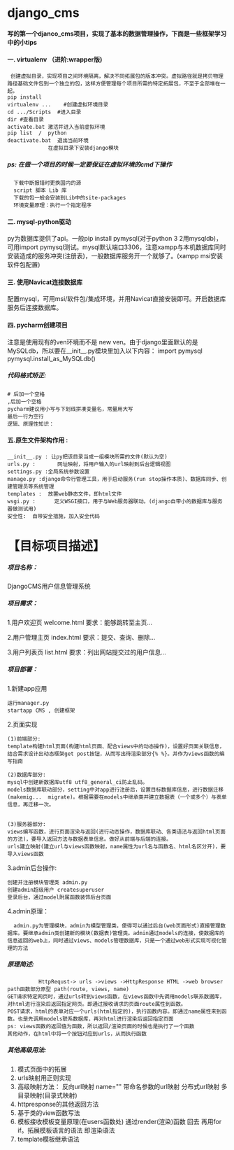 # django_cms

#### 写的第一个djanco_cms项目，实现了基本的数据管理操作，下面是一些框架学习中的小tips

#### 一.  virtualenv （进阶:wrapper版)
    
     创建虚拟目录，实现项目之间环境隔离，解决不同拓展包的版本冲突。虚拟路径就是拷贝物理路径基础文件包到一个独立的包，这样方便管理每个项目所需的特定拓展包，不至于全部堆在一起。
	pip install 
	virtualenv ...    #创建虚拟环境目录
	cd .../Scripts  #进入目录
	dir #查看目录
	activate.bat 激活并进入当前虚拟环境
	pip list  /  python
	deactivate.bat  退出当前环境
                 在虚拟目录下安装django模块

##### ps: 在做一个项目的时候一定要保证在虚拟环境的cmd下操作
      
      下载中断报错时更换国内的源
      script 脚本 Lib 库
      下载的包一般会安装到Lib中的site-packages
      环境变量原理：执行一个指定程序


#### 二. mysql-python驱动
  py为数据库提供了api。一般pip install pymysql(对于python 3 2用mysqldb)，可用import pymysql测试。mysql默认端口3306，注意xampp与本机数据库同时安装造成的服务冲突(注册表)，一般数据库服务开一个就够了。(xampp msi安装 软件包配置)
  

#### 三. 使用Navicat连接数据库
  配置mysql，可用msi/软件包/集成环境，并用Navicat直接安装即可。开启数据库服务后连接数据库。

#### 四. pycharm创建项目
  注意是使用现有的ven环境而不是 new ven。由于django里面默认的是MySQLdb，所以要在__init__.py模块里加入以下内容：
	import pymysql
	pymysql.install_as_MySQLdb()	

##### 代码格式矫正:

	# 后加一个空格
	,后加一个空格
	pycharm建议用小写与下划线拼凑变量名，常量用大写
	最后一行为空行
	逻辑、原理性知识：


#### 五.原生文件架构作用 :

	__init__.py : 让py把该目录当成一组模块所需的文件(默认为空)
	urls.py :       网址映射，将用户输入的url映射到后台逻辑视图
	settings.py :全局系统参数设置
	manage.py :django命令行管理工具，用于启动服务(run stop操作本质)、数据库同步、创建管理员等系统管理
	templates :  放置web静态文件，即html文件
	wsgi.py :      定义WSGI接口，用于与Web服务器联动。(django自带小的数据库与服务器做测试用)
	安全性:  自带安全措施，加入安全代码

# 【目标项目描述】
##### 项目名称：

   DjangoCMS用户信息管理系统
   
##### 项目需求：

1.用户欢迎页 welcome.html
   要求：能够跳转至主页...

2.用户管理主页 index.html
   要求：提交、查询、删除...

3.用户列表页 list.html
   要求：列出网站提交过的用户信息...


##### 项目部署：

1.新建app应用

	运行manager.py
	startapp CMS , 创建框架
2.页面实现

	(1)前端部分:
	template构建html页面(构建html页面、配合views中的动态操作)，设置好页面关联信息，结合需求设计出动态框架get post按钮，从而写出待渲染部分{% %}。并作为views函数的编写指南	

	(2)数据库部分:
	mysql中创建新数据库utf8 utf8_general_ci防止乱码。
	models数据库联动部分，setting中对app进行注册后，设置目标数据库信息，进行数据迁移(makemig...  migrate)。根据需要在models中继承类并建立数据表（一个或多个）与表单信息，再迁移一次。
	

	(3)服务器部分:
	views编写函数，进行页面渲染与返回(进行动态操作，数据库联动、各类语法与返回html页面的方法)，要导入返回方法与数据表单信息。做好从前端与后端的连接。
	urls建立映射(建立url与views函数映射，name属性为url名与函数名、html名区分开)，要导入views函数

3.admin后台操作:

	创建并注册模块管理类 admin.py
	创建admin超级用户 createsuperuser
	登录后台，通过model附属函数装饰后台页面
 
 
 4.admin原理：
  
      admin.py为管理模块，admin为模型管理类，使得可以通过后台(web页面形式)直接管理数据库。要继承admin类创建新的模块(数据表)管理类。admin通过models的连接，使数据库的信息返回的web上，同时通过views、models管理数据库，只是一个通过web形式实现可视化管理的方法


##### 原理简述:

	          HttpRequst-> urls ->views ->HttpResponse HTML ->web browser
	path函数部分原型 path(route, views, name)
	GET请求特定网页时，通过urls转到views函数，在views函数中先调用models联系数据库，对html进行渲染后返回指定网页。即通过接收请求的页面route属性到函数。
	POST请求，html的表单对应一个urls(html指定的)，执行函数内容。即通过name属性来到函数。也是先调用models联系数据库，再对html进行渲染后返回指定页面
	ps: views函数的返回值为函数，所以返回/渲染页面的时候也是执行了一个函数
	其他动作，在html中将一个按钮对应到urls，从而执行函数


##### 其他高级用法:


1. 模式页面中的拓展
2. urls映射用正则实现
3. 高级映射方法：
	反向url映射 name=""
	带命名参数的url映射
	分布式url映射
	多目录映射(目录式映射)
4. httpresponse的其他返回方法
5. 基于类的view函数写法
6. 模板接收模板变量原理(在users函数处) 通过render(渲染)函数   回去 再用for if。拓展模板语言的语法 即渲染语法
7. template模板继承语法
